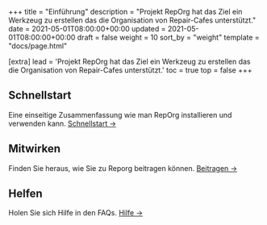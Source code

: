 +++
title = "Einführung"
description = "Projekt RepOrg hat das Ziel ein Werkzeug zu erstellen das die Organisation von Repair-Cafes unterstützt."
date = 2021-05-01T08:00:00+00:00
updated = 2021-05-01T08:00:00+00:00
draft = false
weight = 10
sort_by = "weight"
template = "docs/page.html"

[extra]
lead = 'Projekt RepOrg hat das Ziel ein Werkzeug zu erstellen das die Organisation von Repair-Cafes unterstützt.'
toc = true
top = false
+++

## Schnellstart

Eine einseitige Zusammenfassung wie man RepOrg installieren und verwenden kann. [Schnellstart →](../quick-start/)

## Mitwirken

Finden Sie heraus, wie Sie zu Reporg beitragen können. [Beitragen →](../../contributing/how-to-contribute/)

## Helfen

Holen Sie sich Hilfe in den FAQs. [Hilfe →](../../help/faq/)
